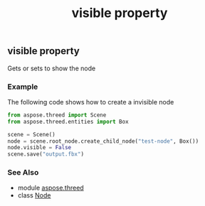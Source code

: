 ﻿---
title: visible property
second_title: Aspose.3D for Python via .NET API References
description: 
type: docs
weight: 300
url: /python-net/aspose.threed/node/visible/
is_root: false
---

## visible property


Gets or sets to show the node

### Example 


The following code shows how to create a invisible node

```python
from aspose.threed import Scene
from aspose.threed.entities import Box

scene = Scene()
node = scene.root_node.create_child_node("test-node", Box())
node.visible = False
scene.save("output.fbx")

```

### See Also
* module [aspose.threed](../../)
* class [Node](/3d/python-net/aspose.threed/node)

